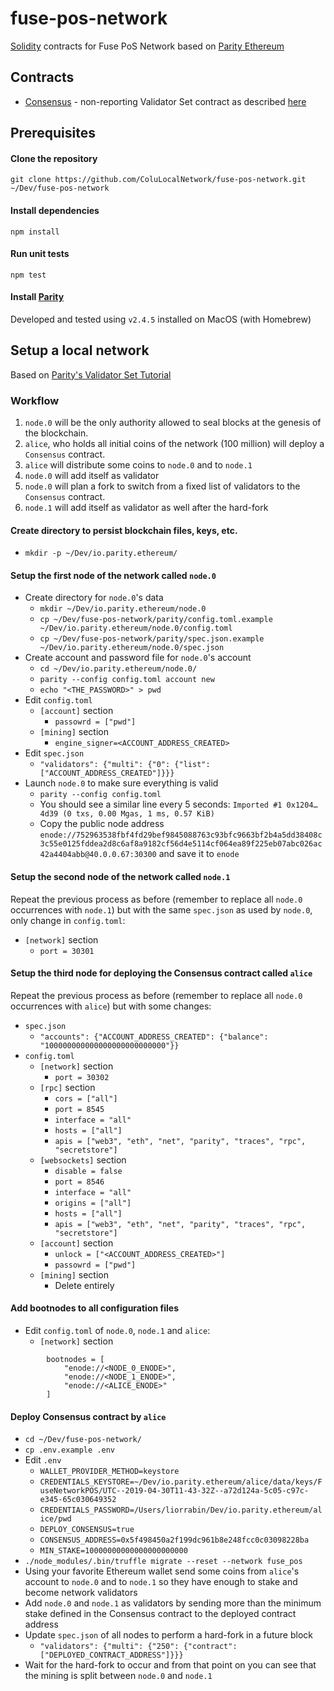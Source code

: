 # fuse-pos-network
[Solidity](https://solidity.readthedocs.io/en/v0.4.24/) contracts for Fuse PoS Network based on [Parity Ethereum](https://wiki.parity.io/Parity-Ethereum)

## Contracts
* [Consensus](https://github.com/ColuLocalNetwork/fuse-pos-network/contracts/Consensus.sol) - non-reporting Validator Set contract as described [here](https://wiki.parity.io/Validator-Set.html)

## Prerequisites

#### Clone the repository
`git clone https://github.com/ColuLocalNetwork/fuse-pos-network.git ~/Dev/fuse-pos-network`

#### Install dependencies
`npm install`

#### Run unit tests
`npm test`

#### Install [Parity](https://wiki.parity.io/Setup)
Developed and tested using `v2.4.5` installed on MacOS (with Homebrew)

## Setup a local network
Based on [Parity's Validator Set Tutorial](https://wiki.parity.io/Validator-Set-Tutorial-Overview.html)

### Workflow

1. `node.0` will be the only authority allowed to seal blocks at the genesis of the blockchain.
2. `alice`, who holds all initial coins of the network (100 million) will deploy a `Consensus` contract.
3. `alice` will distribute some coins to `node.0` and to `node.1`
3. `node.0` will add itself as validator
4. `node.0` will plan a fork to switch from a fixed list of validators to the `Consensus` contract.
5. `node.1` will add itself as validator as well after the hard-fork

####  Create directory to persist blockchain files, keys, etc.
* `mkdir -p ~/Dev/io.parity.ethereum/`

#### Setup the first node of the network called **`node.0`**
* Create directory for `node.0`'s data
	* `mkdir ~/Dev/io.parity.ethereum/node.0`
	* `cp ~/Dev/fuse-pos-network/parity/config.toml.example ~/Dev/io.parity.ethereum/node.0/config.toml`
	* `cp ~/Dev/fuse-pos-network/parity/spec.json.example ~/Dev/io.parity.ethereum/node.0/spec.json`
* Create account and password file for `node.0`'s account
	* `cd ~/Dev/io.parity.ethereum/node.0/`
	* `parity --config config.toml account new`
	* `echo "<THE_PASSWORD>" > pwd`
* Edit `config.toml`
	*  `[account]` section
		*  `passowrd = ["pwd"]`
	*  `[mining]` section
		*  `engine_signer=<ACCOUNT_ADDRESS_CREATED>`
* Edit `spec.json`
	* `"validators": {"multi": {"0": {"list": ["ACCOUNT_ADDRESS_CREATED"]}}}`
* Launch `node.0` to make sure everything is valid
	* `parity --config config.toml`
	* You should see a similar line every 5 seconds: `Imported #1 0x1204…4d39 (0 txs, 0.00 Mgas, 1 ms, 0.57 KiB)`
	* Copy the public node address `enode://752963538fbf4fd29bef9845088763c93bfc9663bf2b4a5dd38408c3c55e0125fddea2d8c6af8a9182cf56d4e5114cf064ea89f225eb07abc026ac42a4404abb@40.0.0.67:30300` and save it to `enode`

#### Setup the second node of the network called  **`node.1`**
Repeat the previous process as before (remember to replace all `node.0` occurrences with `node.1`) but with the same `spec.json` as used by `node.0`, only change in `config.toml`:

* `[network]` section
	* `port = 30301`

#### Setup the third node for deploying the Consensus contract called **`alice`**
Repeat the previous process as before (remember to replace all `node.0` occurrences with `alice`) but with some changes:

* `spec.json`
	* `"accounts": {"ACCOUNT_ADDRESS_CREATED": {"balance": "100000000000000000000000000"}}`
* `config.toml`
	* `[network]` section
		* `port = 30302`
	* `[rpc]` section
		* `cors = ["all"]`
		* `port = 8545`
		* `interface = "all"`
		* `hosts = ["all"]`
		* `apis = ["web3", "eth", "net", "parity", "traces", "rpc", "secretstore"]`
	* `[websockets]` section
		* `disable = false`
		* `port = 8546`
		* `interface = "all"`
		* `origins = ["all"]`
		* `hosts = ["all"]`
		* `apis = ["web3", "eth", "net", "parity", "traces", "rpc", "secretstore"]`
	* `[account]` section
		* `unlock = ["<ACCOUNT_ADDRESS_CREATED>"]`
		* `passowrd = ["pwd"]`
	* `[mining]` section
		* Delete entirely

#### Add bootnodes to all configuration files
* Edit `config.toml` of `node.0`, `node.1` and `alice`:
	* `[network]` section

```code
		bootnodes = [
			"enode://<NODE_0_ENODE>",
			"enode://<NODE_1_ENODE>",
			"enode://<ALICE_ENODE>"
		]
```

#### Deploy Consensus contract by **`alice`**
* `cd ~/Dev/fuse-pos-network/`
* `cp .env.example .env`
* Edit `.env`
	* `WALLET_PROVIDER_METHOD=keystore`
	* `CREDENTIALS_KEYSTORE=~/Dev/io.parity.ethereum/alice/data/keys/FuseNetworkPOS/UTC--2019-04-30T11-43-32Z--a72d124a-5c05-c97c-e345-65c030649352`
	* `CREDENTIALS_PASSWORD=/Users/liorrabin/Dev/io.parity.ethereum/alice/pwd`
	* `DEPLOY_CONSENSUS=true`
	* `CONSENSUS_ADDRESS=0x5f498450a2f199dc961b8e248fcc0c03098228ba`
	* `MIN_STAKE=10000000000000000000000`
* `./node_modules/.bin/truffle migrate --reset --network fuse_pos`
* Using your favorite Ethereum wallet send some coins from `alice`'s account to `node.0` and to `node.1` so they have enough to stake and become network validators
* Add `node.0` and `node.1` as validators by sending more than the minimum stake defined in the Consensus contract to the deployed contract address
* Update `spec.json` of all nodes to perform a hard-fork in a future block
	* `"validators": {"multi": {"250": {"contract": ["DEPLOYED_CONTRACT_ADDRESS"]}}}`
* Wait for the hard-fork to occur and from that point on you can see that the mining is split between `node.0` and `node.1`
